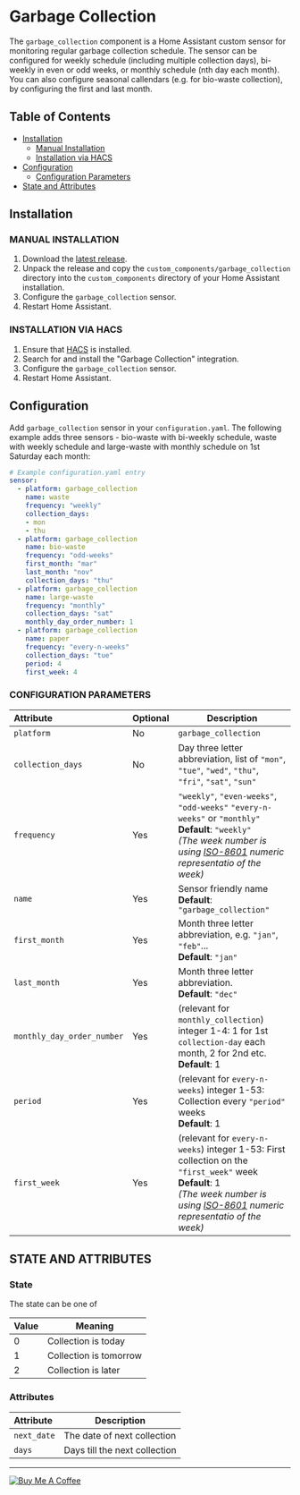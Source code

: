 # Garbage Collection

The `garbage_collection` component is a Home Assistant custom sensor for monitoring regular garbage collection schedule. The sensor can be configured for weekly schedule (including multiple collection days), bi-weekly in even or odd weeks, or monthly schedule (nth day each month). You can also configure seasonal callendars (e.g. for bio-waste collection), by configuring the first and last month. 

## Table of Contents
* [Installation](#installation)
  + [Manual Installation](#manual-installation)
  + [Installation via HACS](#installation-via-hacs)
* [Configuration](#configuration)
  + [Configuration Parameters](#configuration-parameters)
* [State and Attributes](#state-and-attributes)

## Installation

### MANUAL INSTALLATION
1. Download the
   [latest release](https://github.com/bruxy70/garbage_collection/releases/latest).
2. Unpack the release and copy the `custom_components/garbage_collection` directory
   into the `custom_components` directory of your Home Assistant
   installation.
3. Configure the `garbage_collection` sensor.
4. Restart Home Assistant.

### INSTALLATION VIA HACS
1. Ensure that [HACS](https://custom-components.github.io/hacs/) is installed.
2. Search for and install the "Garbage Collection" integration.
3. Configure the `garbage_collection` sensor.
4. Restart Home Assistant.

## Configuration
Add `garbage_collection` sensor in your `configuration.yaml`. The following example adds three sensors - bio-waste with bi-weekly schedule, waste with weekly schedule and large-waste with monthly schedule on 1st Saturday each month:
```yaml
# Example configuration.yaml entry
sensor:
  - platform: garbage_collection
    name: waste
    frequency: "weekly"
    collection_days:
    - mon
    - thu
  - platform: garbage_collection
    name: bio-waste
    frequency: "odd-weeks"
    first_month: "mar"
    last_month: "nov"
    collection_days: "thu"
  - platform: garbage_collection
    name: large-waste
    frequency: "monthly"
    collection_days: "sat"
    monthly_day_order_number: 1
  - platform: garbage_collection
    name: paper
    frequency: "every-n-weeks"
    collection_days: "tue"
    period: 4
    first_week: 4
```

### CONFIGURATION PARAMETERS
| Attribute | Optional | Description
|:----------|----------|------------
| `platform` | No | `garbage_collection`
| `collection_days` | No | Day three letter abbreviation, list of `"mon"`, `"tue"`, `"wed"`, `"thu"`, `"fri"`, `"sat"`, `"sun"`
| `frequency` | Yes | `"weekly"`, `"even-weeks"`, `"odd-weeks"` `"every-n-weeks"` or `"monthly"`<br/>**Default**: `"weekly"`<br/>*(The week number is using [ISO-8601](https://en.wikipedia.org/wiki/ISO_8601#Week_dates) numeric representatio of the week)*
| `name` | Yes | Sensor friendly name<br/>**Default**: `"garbage_collection"`
| `first_month` | Yes | Month three letter abbreviation, e.g. `"jan"`, `"feb"`...<br/>**Default**: `"jan"`
| `last_month` | Yes | Month three letter abbreviation.<br/>**Default**: `"dec"`
| `monthly_day_order_number` | Yes | (relevant for `monthly_collection`) integer 1-4: 1 for 1st `collection-day` each month, 2 for 2nd etc.<br/>**Default**: 1
| `period` | Yes | (relevant for `every-n-weeks`) integer 1-53: Collection every `"period"` weeks<br/>**Default**: 1
| `first_week` | Yes | (relevant for `every-n-weeks`) integer 1-53: First collection on the `"first_week"` week<br/>**Default**: 1<br/>*(The week number is using [ISO-8601](https://en.wikipedia.org/wiki/ISO_8601#Week_dates) numeric representatio of the week)*

## STATE AND ATTRIBUTES
### State
The state can be one of

| Value | Meaning
|:------|---------
| 0 | Collection is today
| 1 | Collection is tomorrow
| 2 | Collection is later 

### Attributes
| Attribute | Description
|:----------|------------
| `next_date` | The date of next collection
| `days` | Days till the next collection

---
<a href="https://www.buymeacoffee.com/3nXx0bJDP" target="_blank"><img src="https://www.buymeacoffee.com/assets/img/custom_images/white_img.png" alt="Buy Me A Coffee" style="height: auto !important;width: auto !important;" ></a>
